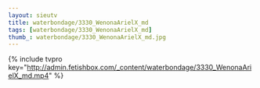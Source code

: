```yaml
--- 
layout: sieutv
title: waterbondage/3330_WenonaArielX_md
tags: [waterbondage/3330_WenonaArielX_md]
thumb_: waterbondage/3330_WenonaArielX_md.jpg
---
```

{% include tvpro key="http://admin.fetishbox.com/_content/waterbondage/3330_WenonaArielX_md.mp4" %} 
